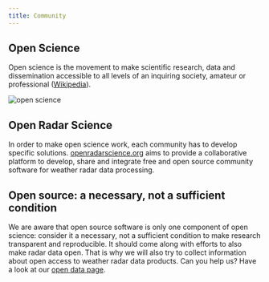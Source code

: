 ```yaml
---
title: Community
---
```


## Open Science 

Open science is the movement to make scientific research, data and dissemination accessible to all levels of an inquiring society, amateur or professional ([Wikipedia](https://en.wikipedia.org/wiki/Open_science)). 

![open science](https://upload.wikimedia.org/wikipedia/commons/9/9c/Open_Science_-_Prinzipien.png "Components of Open Science")

## Open Radar Science 

In order to make open science work, each community has to develop specific solutions. [openradarscience.org](https://openradarscience.org) aims to provide a collaborative platform to develop, share and integrate free and open source community software for weather radar data processing.

## Open source: a necessary, not a sufficient condition

We are aware that open source software is only one component of open science: consider it a necessary, not a sufficient condition to make research transparent and reproducible. It should come along with efforts to also make radar data open. That is why we will also try to collect information about open access to weather radar data products. Can you help us? Have a look at our [open data page]({filename}opendata.md).
